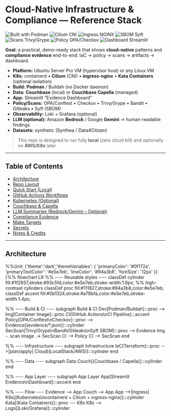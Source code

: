 # Cloud-Native Infrastructure & Compliance — Reference Stack

![Built with Podman](https://img.shields.io/badge/built%20with-Podman-6b1d9a)
![Cilium CNI](https://img.shields.io/badge/CNI-Cilium-3b82f6)
![Ingress NGINX](https://img.shields.io/badge/Ingress-nginx-10b981)
![SBOM Syft](https://img.shields.io/badge/SBOM-Syft-64748b)
![Scans Trivy/Grype](https://img.shields.io/badge/Scans-Trivy%2FGrype-ef4444)
![Policy OPA/Checkov](https://img.shields.io/badge/Policy-OPA%2FCheckov-f59e0b)
![Dashboard Streamlit](https://img.shields.io/badge/Dashboard-Streamlit-f43f5e)

**Goal:** a practical, demo-ready stack that shows **cloud-native** patterns and **compliance evidence** end-to-end: IaC → policy → scans → artifacts → dashboard.

* **Platform:** Ubuntu Server Pro VM (hypervisor host) or any Linux VM  
* **K8s:** containerd • **Cilium** (CNI) • **ingress-nginx** • **Kata Containers** (optional isolation)  
* **Build:** **Podman** / Buildah (no Docker daemon)  
* **Data:** **Couchbase** (local) or **Couchbase Capella** (managed)  
* **App:** Streamlit “Evidence Dashboard”  
* **Policy/Scans:** OPA/Conftest • Checkov • Trivy/Grype • Bandit • Gitleaks • Syft (SBOM)  
* **Observability:** Loki + Grafana (optional)  
* **LLM (optional):** Amazon **Bedrock** / Google **Gemini** → human-readable findings  
* **Datasets:** synthetic (Synthea / Data4Citizen)

> This repo is designed to run fully **local** (zero cloud bill) and optionally on **AWS/K8s** later.

---

## Table of Contents

- [Architecture](#architecture)
- [Repo Layout](#repo-layout)
- [Quick Start (Local)](#quick-start-local)
- [GitHub Actions Workflows](#github-actions-workflows)
- [Kubernetes (Optional)](#kubernetes-optional)
- [Couchbase & Capella](#couchbase--capella)
- [LLM Summaries (Bedrock/Gemini – Optional)](#llm-summaries-bedrockgemini--optional)
- [Compliance Evidence](#compliance-evidence)
- [Make Targets](#make-targets)
- [Secrets](#secrets)
- [Notes & Credits](#notes--credits)

---

## Architecture

%%{init: {'theme':'dark','themeVariables': {
  'primaryColor': '#0f172a',
  'primaryTextColor': '#e5e7eb',
  'lineColor': '#94a3b8',
  'fontSize': '12px'
}} }%%
flowchart LR
  %% ---- Reusable styles ----
  classDef cylinder fill:#1f2937,stroke:#93c5fd,color:#e5e7eb,stroke-width:1.6px;  %% high-contrast cylinders
  classDef proc     fill:#111827,stroke:#94a3b8,color:#e5e7eb;
  classDef accent   fill:#0b1324,stroke:#a78bfa,color:#e5e7eb,stroke-width:1.4px;

  %% ---- Build & CI ----
  subgraph Build & CI
    Dev[Podman/Buildah]:::proc --> Img[Container Image]:::proc
    CI[GitHub Actions\nCI Pipeline]:::accent
    Policy[OPA/Conftest\nCheckov]:::proc --> Evidence[(evidence/*.json)]:::cylinder
    SecScan[Trivy/Grype\nBandit/Gitleaks\nSyft SBOM]:::proc --> Evidence
    Img -. scan image .-> SecScan
    CI --> Policy
    CI --> SecScan
  end

  %% ---- Infrastructure ----
  subgraph Infrastructure
    IaC[Terraform]:::proc -->|plan/apply| Cloud[(LocalStack/AWS)]:::cylinder
  end

  %% ---- Data ----
  subgraph Data
    Couch[(Couchbase / Capella)]:::cylinder
  end

  %% ---- App Layer ----
  subgraph App Layer
    App[Streamlit Evidence\nDashboard]:::accent
  end

  %% ---- Flow ----
  Evidence --> App
  Couch --> App
  App -->|Ingress| K8s[(Kubernetes\ncontainerd + Cilium + ingress-nginx)]:::cylinder
  Kata[(Kata Containers)]:::proc --- K8s
  K8s --> Logs[(Loki/Grafana)]:::cylinder


